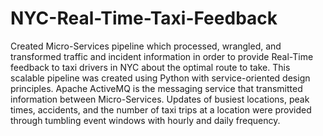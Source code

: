 # NYC-Real-Time-Taxi-Feedback
Created Micro-Services pipeline which processed, wrangled, and transformed traffic and incident information in order to provide Real-Time feedback to taxi drivers in NYC about the optimal route to take. This scalable pipeline was created using Python with service-oriented design principles. Apache ActiveMQ is the messaging service that transmitted information between Micro-Services. Updates of busiest locations, peak times, accidents, and the number of taxi trips at a location were provided through tumbling event windows with hourly and daily frequency.
